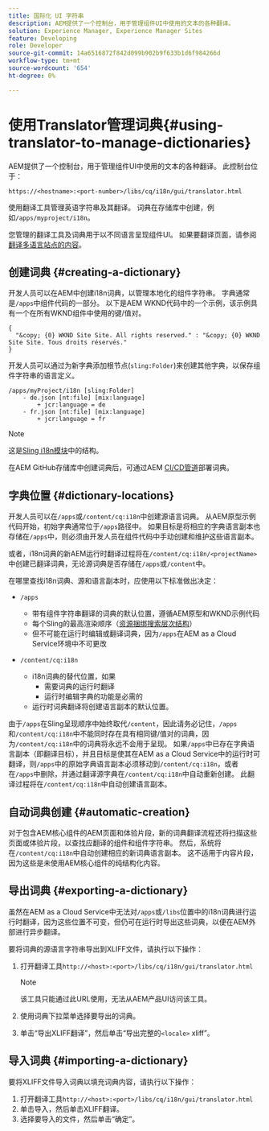 ```yaml
---
title: 国际化 UI 字符串
description: AEM提供了一个控制台，用于管理组件UI中使用的文本的各种翻译。
solution: Experience Manager, Experience Manager Sites
feature: Developing
role: Developer
source-git-commit: 14a6516872f842d099b902b9f633b1d6f984266d
workflow-type: tm+mt
source-wordcount: '654'
ht-degree: 0%

---
```



# 使用Translator管理词典{#using-translator-to-manage-dictionaries}

AEM提供了一个控制台，用于管理组件UI中使用的文本的各种翻译。 此控制台位于：

`https://<hostname>:<port-number>/libs/cq/i18n/gui/translator.html`

使用翻译工具管理英语字符串及其翻译。 词典在存储库中创建，例如`/apps/myproject/i18n`。

您管理的翻译工具及词典用于以不同语言呈现组件UI。 如果要翻译页面，请参阅[翻译多语言站点的内容](/help/sites-cloud/administering/translation/overview.md)。

## 创建词典 {#creating-a-dictionary}

开发人员可以在AEM中创建i18n词典，以管理本地化的组件字符串。 字典通常是`/apps`中组件代码的一部分。 以下是AEM WKND代码中的一个示例，该示例具有一个在所有WKND组件中使用的键/值对。

```
{
  "&copy; {0} WKND Site Site. All rights reserved." : "&copy; {0} WKND Site Site. Tous droits réservés."
}
```

开发人员可以通过为新字典添加根节点(`sling:Folder`)来创建其他字典，以保存组件字符串的语言定义。

```shell
/apps/myProject/i18n [sling:Folder]
    - de.json [nt:file] [mix:language]
        + jcr:language = de
    - fr.json [nt:file] [mix:language]
        + jcr:language = fr
```

>[!NOTE]
>
>这是[Sling i18n模块](https://sling.apache.org/site/internationalization-support.html)中的结构。

在AEM GitHub存储库中创建词典后，可通过AEM [CI/CD管道](/help/implementing/cloud-manager/configuring-pipelines/introduction-ci-cd-pipelines.md)部署词典。

## 字典位置 {#dictionary-locations}

开发人员可以在`/apps`或`/content/cq:i18n`中创建源语言词典。 从AEM原型示例代码开始，初始字典通常位于`/apps`路径中。 如果目标是将相应的字典语言副本也存储在`/apps`中，则必须由开发人员在组件代码中手动创建和维护这些语言副本。

或者，i18n词典的新AEM运行时翻译过程将在`/content/cq:i18n/<projectName>`中创建已翻译词典，无论源词典是否存储在`/apps`或`/content`中。

在哪里查找i18n词典、源和语言副本时，应使用以下标准做出决定：

* `/apps`
   * 带有组件字符串翻译的词典的默认位置，遵循AEM原型和WKND示例代码
   * 每个Sling的最高渲染顺序（[资源捆绑搜索层次结构](https://sling.apache.org/documentation/bundles/internationalization-support-i18n.html#resourcebundle-hierarchies)）
   * 但不可能在运行时编辑或翻译词典，因为`/apps`在AEM as a Cloud Service环境中不可更改

* `/content/cq:i18n`
   * i18n词典的替代位置，如果
      * 需要词典的运行时翻译
      * 运行时编辑字典的功能是必需的
   * 运行时词典翻译将创建语言副本的默认位置。

由于`/apps`在Sling呈现顺序中始终取代`/content`，因此请务必记住，`/apps`和`/content/cq:i18n`中不能同时存在具有相同键/值对的词典，因为`/content/cq:i18n`中的词典将永远不会用于呈现。 如果`/apps`中已存在字典语言副本（即翻译目标），并且目标是使其在AEM as a Cloud Service中的运行时可翻译，则`/apps`中的原始字典语言副本必须移动到`/content/cq:i18n`，或者在`/apps`中删除，并通过翻译源字典在`/content/cq:i18n`中自动重新创建。 此翻译过程将在`/content/cq:i18n`中自动创建语言副本。

## 自动词典创建 {#automatic-creation}

对于包含AEM核心组件的AEM页面和体验片段，新的词典翻译流程还将扫描这些页面或体验片段，以查找应翻译的组件和组件字符串。 然后，系统将在`/content/cq:i18n`中自动创建相应的新词典语言副本。 这不适用于内容片段，因为这些是未使用AEM核心组件的纯结构化内容。

## 导出词典 {#exporting-a-dictionary}

虽然在AEM as a Cloud Service中无法对`/apps`或`/libs`位置中的i18n词典进行运行时翻译，因为这些位置不可变，但仍可在运行时导出这些词典，以便在AEM外部进行异步翻译。

要将词典的源语言字符串导出到XLIFF文件，请执行以下操作：

1. 打开翻译工具`http://<host>:<port>/libs/cq/i18n/gui/translator.html`

   >[!NOTE]
   >
   >该工具只能通过此URL使用，无法从AEM产品UI访问该工具。

1. 使用词典下拉菜单选择要导出的词典。
1. 单击“导出XLIFF翻译”，然后单击“导出完整的`<locale>` xliff”。

## 导入词典 {#importing-a-dictionary}

要将XLIFF文件导入词典以填充词典内容，请执行以下操作：

1. 打开翻译工具`http://<host>:<port>/libs/cq/i18n/gui/translator.html`
1. 单击导入，然后单击XLIFF翻译。
1. 选择要导入的文件，然后单击“确定”。
